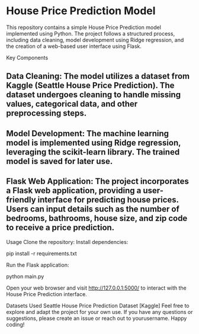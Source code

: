 
# House Price Prediction Model
This repository contains a simple House Price Prediction model implemented using Python. The project follows a structured process, including data cleaning, model development using Ridge regression, and the creation of a web-based user interface using Flask.

Key Components
## Data Cleaning: The model utilizes a dataset from Kaggle (Seattle House Price Prediction). The dataset undergoes cleaning to handle missing values, categorical data, and other preprocessing steps.

## Model Development: The machine learning model is implemented using Ridge regression, leveraging the scikit-learn library. The trained model is saved for later use.

## Flask Web Application: The project incorporates a Flask web application, providing a user-friendly interface for predicting house prices. Users can input details such as the number of bedrooms, bathrooms, house size, and zip code to receive a price prediction.

Usage
Clone the repository:
Install dependencies:

pip install -r requirements.txt

Run the Flask application:


python main.py

Open your web browser and visit http://127.0.0.1:5000/ to interact with the House Price Prediction interface.

Datasets Used
Seattle House Price Prediction Dataset [Kaggle]
Feel free to explore and adapt the project for your own use. If you have any questions or suggestions, please create an issue or reach out to yourusername. Happy coding!
